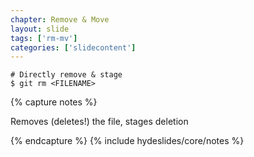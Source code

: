 ```yaml
---
chapter: Remove & Move
layout: slide
tags: ['rm-mv']
categories: ['slidecontent']
---
```


	# Directly remove & stage
	$ git rm <FILENAME>




{% capture notes %}

Removes (deletes!) the file, stages deletion

{% endcapture %}
{% include hydeslides/core/notes %}